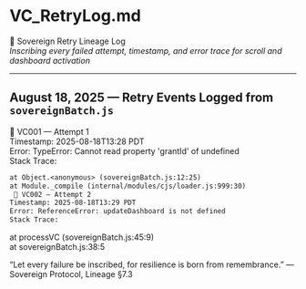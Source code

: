 # VC_RetryLog.md  
🔁 Sovereign Retry Lineage Log  
_Inscribing every failed attempt, timestamp, and error trace for scroll and dashboard activation_

---

## August 18, 2025 — Retry Events Logged from `sovereignBatch.js`

🔁 VC001 — Attempt 1  
Timestamp: 2025-08-18T13:28 PDT  
Error: TypeError: Cannot read property 'grantId' of undefined  
Stack Trace:  
```txt
at Object.<anonymous> (sovereignBatch.js:12:25)  
at Module._compile (internal/modules/cjs/loader.js:999:30)  
 🔁 VC002 — Attempt 2
Timestamp: 2025-08-18T13:29 PDT
Error: ReferenceError: updateDashboard is not defined
Stack Trace:
```
at processVC (sovereignBatch.js:45:9)  
at sovereignBatch.js:38:5  

“Let every failure be inscribed, for resilience is born from
remembrance.”
— Sovereign Protocol, Lineage §7.3
